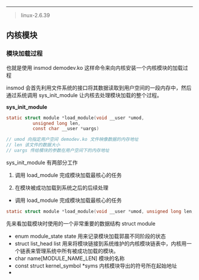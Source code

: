 

-------

> linux-2.6.39

## 内核模块

### 模块加载过程

也就是使用 insmod demodev.ko 这样命令来向内核安装一个内核模块的加载过程

insmod 会首先利用文件系统的接口将其数据读取到用户空间的一段内存中，然后通过系统调用 sys_init_module 让内核去处理模块加载的整个过程。

**sys_init_module**

```c
static struct module *load_module(void __user *umod,                                                                                                                               
          unsigned long len, 
          const char __user *uargs)

// umod 向指定用户空间 demodev.ko 文件映像数据的内存地址
// len 该文件的数据大小
// uargs 传给模块的参数在用户空间下的内存地址
```

sys_init_module 有两部分工作

1. 调用 load_module 完成模块加载最核心的任务

2. 在模块被成功加载到系统之后的后续处理

- 调用 load_module 完成模块加载最核心的任务

```c
static struct module *load_module(void __user *umod, unsigned long len, const char __user *uargs)
```

先来看加载模块时使用的一个非常重要的数据结构 struct module

- enum module_state state 用来记录模块加载郭晨不同阶段的状态
- struct list_head list 用来将模块链接到系统维护的内核模块链表中，内核用一个链表来管理系统中所有被成功加载的模块。
- char name[MODULE_NAME_LEN] 模块的名称
- const struct kernel_symbol *syms 内核模块导出的符号所在起始地址
- 
